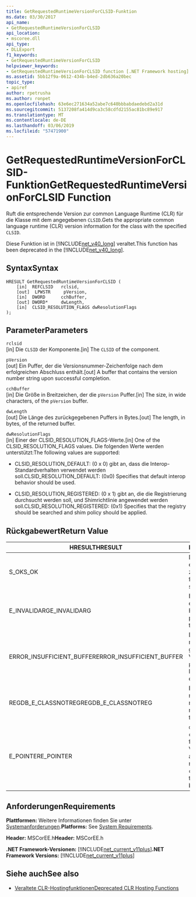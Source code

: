 ```yaml
---
title: GetRequestedRuntimeVersionForCLSID-Funktion
ms.date: 03/30/2017
api_name:
- GetRequestedRuntimeVersionForCLSID
api_location:
- mscoree.dll
api_type:
- DLLExport
f1_keywords:
- GetRequestedRuntimeVersionForCLSID
helpviewer_keywords:
- GetRequestedRuntimeVersionForCLSID function [.NET Framework hosting]
ms.assetid: 5bb12f9a-0612-434b-b4ed-2db636a20bec
topic_type:
- apiref
author: rpetrusha
ms.author: ronpet
ms.openlocfilehash: 63e6ec271634a52abe7c640bbbabdaedebd2a31d
ms.sourcegitcommit: 5137208fa414d9ca3c58cdfd2155ac81bc89e917
ms.translationtype: MT
ms.contentlocale: de-DE
ms.lasthandoff: 03/06/2019
ms.locfileid: "57471900"
---
```

# <a name="getrequestedruntimeversionforclsid-function"></a><span data-ttu-id="20564-102">GetRequestedRuntimeVersionForCLSID-Funktion</span><span class="sxs-lookup"><span data-stu-id="20564-102">GetRequestedRuntimeVersionForCLSID Function</span></span>
<span data-ttu-id="20564-103">Ruft die entsprechende Version zur common Language Runtime (CLR) für die Klasse mit dem angegebenen `CLSID`.</span><span class="sxs-lookup"><span data-stu-id="20564-103">Gets the appropriate common language runtime (CLR) version information for the class with the specified `CLSID`.</span></span>  
  
 <span data-ttu-id="20564-104">Diese Funktion ist in [!INCLUDE[net_v40_long](../../../../includes/net-v40-long-md.md)] veraltet.</span><span class="sxs-lookup"><span data-stu-id="20564-104">This function has been deprecated in the [!INCLUDE[net_v40_long](../../../../includes/net-v40-long-md.md)].</span></span>  
  
## <a name="syntax"></a><span data-ttu-id="20564-105">Syntax</span><span class="sxs-lookup"><span data-stu-id="20564-105">Syntax</span></span>  
  
```  
HRESULT GetRequestedRuntimeVersionForCLSID (  
    [in]  REFCLSID   rclsid,   
    [out]  LPWSTR     pVersion,   
    [in]  DWORD      cchBuffer,   
    [out] DWORD*     dwLength,   
    [in]  CLSID_RESOLUTION_FLAGS dwResolutionFlags  
);  
```  
  
## <a name="parameters"></a><span data-ttu-id="20564-106">Parameter</span><span class="sxs-lookup"><span data-stu-id="20564-106">Parameters</span></span>  
 `rclsid`  
 <span data-ttu-id="20564-107">[in]  Die `CLSID` der Komponente.</span><span class="sxs-lookup"><span data-stu-id="20564-107">[in]  The `CLSID` of the component.</span></span>  
  
 `pVersion`  
 <span data-ttu-id="20564-108">[out]  Ein Puffer, der die Versionsnummer-Zeichenfolge nach dem erfolgreichen Abschluss enthält.</span><span class="sxs-lookup"><span data-stu-id="20564-108">[out]  A buffer that contains the version number string upon successful completion.</span></span>  
  
 `cchBuffer`  
 <span data-ttu-id="20564-109">[in]  Die Größe in Breitzeichen, der die `pVersion` Puffer.</span><span class="sxs-lookup"><span data-stu-id="20564-109">[in]  The size, in wide characters, of the `pVersion` buffer.</span></span>  
  
 `dwLength`  
 <span data-ttu-id="20564-110">[out] Die Länge des zurückgegebenen Puffers in Bytes.</span><span class="sxs-lookup"><span data-stu-id="20564-110">[out] The length, in bytes, of the returned buffer.</span></span>  
  
 `dwResolutionFlags`  
 <span data-ttu-id="20564-111">[in]  Einer der CLSID_RESOLUTION_FLAGS-Werte.</span><span class="sxs-lookup"><span data-stu-id="20564-111">[in]  One of the CLSID_RESOLUTION_FLAGS values.</span></span> <span data-ttu-id="20564-112">Die folgenden Werte werden unterstützt:</span><span class="sxs-lookup"><span data-stu-id="20564-112">The following values are supported:</span></span>  
  
-   <span data-ttu-id="20564-113">CLSID_RESOLUTION_DEFAULT: (0 x 0) gibt an, dass die Interop-Standardverhalten verwendet werden soll.</span><span class="sxs-lookup"><span data-stu-id="20564-113">CLSID_RESOLUTION_DEFAULT: (0x0) Specifies that default interop behavior should be used.</span></span>  
  
-   <span data-ttu-id="20564-114">CLSID_RESOLUTION_REGISTERED: (0 x 1) gibt an, die die Registrierung durchsucht werden soll, und Shimrichtlinie angewendet werden soll.</span><span class="sxs-lookup"><span data-stu-id="20564-114">CLSID_RESOLUTION_REGISTERED: (0x1) Specifies that the registry should be searched and shim policy should be applied.</span></span>  
  
## <a name="return-value"></a><span data-ttu-id="20564-115">Rückgabewert</span><span class="sxs-lookup"><span data-stu-id="20564-115">Return Value</span></span>  
  
|<span data-ttu-id="20564-116">HRESULT</span><span class="sxs-lookup"><span data-stu-id="20564-116">HRESULT</span></span>|<span data-ttu-id="20564-117">Beschreibung</span><span class="sxs-lookup"><span data-stu-id="20564-117">Description</span></span>|  
|-------------|-----------------|  
|<span data-ttu-id="20564-118">S_OK</span><span class="sxs-lookup"><span data-stu-id="20564-118">S_OK</span></span>|<span data-ttu-id="20564-119">Die Funktion wurde erfolgreich zurückgegeben.</span><span class="sxs-lookup"><span data-stu-id="20564-119">The function returned successfully.</span></span>|  
|<span data-ttu-id="20564-120">E_INVALIDARG</span><span class="sxs-lookup"><span data-stu-id="20564-120">E_INVALIDARG</span></span>|<span data-ttu-id="20564-121">Einer der Parameter hat einen ungültigen Typ oder Format.</span><span class="sxs-lookup"><span data-stu-id="20564-121">One of the parameters has an invalid type or format.</span></span>|  
|<span data-ttu-id="20564-122">ERROR_INSUFFICIENT_BUFFER</span><span class="sxs-lookup"><span data-stu-id="20564-122">ERROR_INSUFFICIENT_BUFFER</span></span>|<span data-ttu-id="20564-123">Die `pVersion` Puffer ist nicht groß genug für die gesamte Versionszeichenfolge.</span><span class="sxs-lookup"><span data-stu-id="20564-123">The `pVersion` buffer is not large enough to hold the entire version string.</span></span>|  
|<span data-ttu-id="20564-124">REGDB_E_CLASSNOTREG</span><span class="sxs-lookup"><span data-stu-id="20564-124">REGDB_E_CLASSNOTREG</span></span>|<span data-ttu-id="20564-125">Es gibt keine Klasse, die mit dem angegebenen registriert `CLSID`.</span><span class="sxs-lookup"><span data-stu-id="20564-125">There is no class registered with the specified `CLSID`.</span></span>|  
|<span data-ttu-id="20564-126">E_POINTER</span><span class="sxs-lookup"><span data-stu-id="20564-126">E_POINTER</span></span>|<span data-ttu-id="20564-127">`dwLength` null ist, oder `cchBuffer` ist groß genug für die Versionszeichenfolge, aber `pVersion` ist null.</span><span class="sxs-lookup"><span data-stu-id="20564-127">`dwLength` is null, or `cchBuffer` is large enough to hold the version string, but `pVersion` is null.</span></span>|  
  
## <a name="requirements"></a><span data-ttu-id="20564-128">Anforderungen</span><span class="sxs-lookup"><span data-stu-id="20564-128">Requirements</span></span>  
 <span data-ttu-id="20564-129">**Plattformen:** Weitere Informationen finden Sie unter [Systemanforderungen](../../../../docs/framework/get-started/system-requirements.md).</span><span class="sxs-lookup"><span data-stu-id="20564-129">**Platforms:** See [System Requirements](../../../../docs/framework/get-started/system-requirements.md).</span></span>  
  
 <span data-ttu-id="20564-130">**Header:** MSCorEE.h</span><span class="sxs-lookup"><span data-stu-id="20564-130">**Header:** MSCorEE.h</span></span>  
  
 <span data-ttu-id="20564-131">**.NET Framework-Versionen:** [!INCLUDE[net_current_v11plus](../../../../includes/net-current-v11plus-md.md)]</span><span class="sxs-lookup"><span data-stu-id="20564-131">**.NET Framework Versions:** [!INCLUDE[net_current_v11plus](../../../../includes/net-current-v11plus-md.md)]</span></span>  
  
## <a name="see-also"></a><span data-ttu-id="20564-132">Siehe auch</span><span class="sxs-lookup"><span data-stu-id="20564-132">See also</span></span>
- [<span data-ttu-id="20564-133">Veraltete CLR-Hostingfunktionen</span><span class="sxs-lookup"><span data-stu-id="20564-133">Deprecated CLR Hosting Functions</span></span>](../../../../docs/framework/unmanaged-api/hosting/deprecated-clr-hosting-functions.md)
